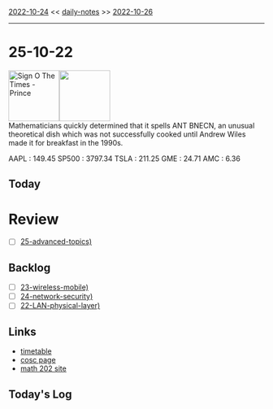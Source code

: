 [2022-10-24](daily_notes/2022-10-24) << [daily-notes](notes/daily-notes.md) >> [2022-10-26](daily_notes/2022-10-26)

---
# 25-10-22
<a href='spotify:album:2QuHyvguNhl5kfdoE17RRe'><img src='https://i.scdn.co/image/419de70eef3d050b08020d1bca8a456bc69e95cd' alt='Sign O The Times - Prince' height=100></a><img src='https://imgs.xkcd.com/comics/fermats_first_theorem.png' height=100>
<br>Mathematicians quickly determined that it spells ANT BNECN, an unusual theoretical dish which was not successfully cooked until Andrew Wiles made it for breakfast in the 1990s.

AAPL : 149.45 
SP500 : 3797.34 
TSLA : 211.25
GME : 24.71
AMC : 6.36

## Today



# Review
- [ ] [25-advanced-topics)](notes/25-advanced-topics.md)

## Backlog
- [ ] [23-wireless-mobile)](notes/23-wireless-mobile.md)
- [ ] [24-network-security)](notes/24-network-security.md)
- [ ] [22-LAN-physical-layer)](notes/22-LAN-physical-layer.md)

## Links
- [timetable](https://i.imgur.com/9ghbvAG.png)
- [cosc page](https://cosc203.cspages.otago.ac.nz)
- [math 202 site](https://www.maths.otago.ac.nz/?resOLAF)

## Today's Log